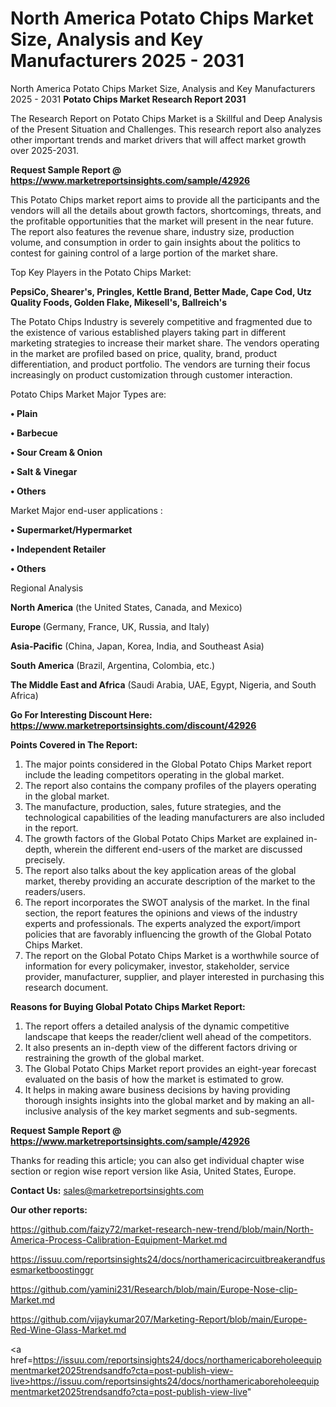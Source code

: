# North America Potato Chips Market Size, Analysis and Key Manufacturers 2025 - 2031
North America Potato Chips Market Size, Analysis and Key Manufacturers 2025 - 2031
<strong>Potato Chips Market Research Report 2031</strong>

The Research Report on Potato Chips Market is a Skillful and Deep Analysis of the Present Situation and Challenges. This research report also analyzes other important trends and market drivers that will affect market growth over 2025-2031.

<strong>Request Sample Report @ <a href=https://www.marketreportsinsights.com/sample/42926>https://www.marketreportsinsights.com/sample/42926</a></strong>

This Potato Chips market report aims to provide all the participants and the vendors will all the details about growth factors, shortcomings, threats, and the profitable opportunities that the market will present in the near future. The report also features the revenue share, industry size, production volume, and consumption in order to gain insights about the politics to contest for gaining control of a large portion of the market share.

Top Key Players in the Potato Chips Market:

<strong>PepsiCo, Shearer's, Pringles, Kettle Brand, Better Made, Cape Cod, Utz Quality Foods, Golden Flake, Mikesell's, Ballreich's</strong>

The Potato Chips Industry is severely competitive and fragmented due to the existence of various established players taking part in different marketing strategies to increase their market share. The vendors operating in the market are profiled based on price, quality, brand, product differentiation, and product portfolio. The vendors are turning their focus increasingly on product customization through customer interaction.

Potato Chips Market Major Types are:

<strong>•  Plain

•  Barbecue

•  Sour Cream & Onion

•  Salt & Vinegar

•  Others</strong>

Market Major end-user applications :

<strong>•  Supermarket/Hypermarket

•  Independent Retailer

•  Others</strong>

Regional Analysis

</u><strong><b>North America</b></strong> (the United States, Canada, and Mexico)

<strong><b>Europe </b></strong>(Germany, France, UK, Russia, and Italy)

<strong><b>Asia-Pacific</b></strong> (China, Japan, Korea, India, and Southeast Asia)

<strong><b>South America</b></strong> (Brazil, Argentina, Colombia, etc.)

<strong><b>The Middle East and Africa</b></strong> (Saudi Arabia, UAE, Egypt, Nigeria, and South Africa)

<strong>Go For Interesting Discount Here: <a href=https://www.marketreportsinsights.com/discount/42926>https://www.marketreportsinsights.com/discount/42926</a></strong>

<strong>Points Covered in The Report:</strong>
<ol>
  <li>The major points considered in the Global Potato Chips Market report include the leading competitors operating in the global market.</li>
  <li>The report also contains the company profiles of the players operating in the global market.</li>
  <li>The manufacture, production, sales, future strategies, and the technological capabilities of the leading manufacturers are also included in the report.</li>
  <li>The growth factors of the Global Potato Chips Market are explained in-depth, wherein the different end-users of the market are discussed precisely.</li>
  <li>The report also talks about the key application areas of the global market, thereby providing an accurate description of the market to the readers/users.</li>
  <li>The report incorporates the SWOT analysis of the market. In the final section, the report features the opinions and views of the industry experts and professionals. The experts analyzed the export/import policies that are favorably influencing the growth of the Global Potato Chips Market.</li>
  <li>The report on the Global Potato Chips Market is a worthwhile source of information for every policymaker, investor, stakeholder, service provider, manufacturer, supplier, and player interested in purchasing this research document.</li>
</ol>
<strong>Reasons for Buying Global Potato Chips Market Report:</strong>

<ol>
  <li>The report offers a detailed analysis of the dynamic competitive landscape that keeps the reader/client well ahead of the competitors.</li>
  <li>It also presents an in-depth view of the different factors driving or restraining the growth of the global market.</li>
  <li>The Global Potato Chips Market report provides an eight-year forecast evaluated on the basis of how the market is estimated to grow.</li>
  <li>It helps in making aware business decisions by having providing thorough insights insights into the global market and by making an all-inclusive analysis of the key market segments and sub-segments.</li>
</ol>
<strong>Request Sample Report @ <a href=https://www.marketreportsinsights.com/sample/42926>https://www.marketreportsinsights.com/sample/42926</a></strong>


Thanks for reading this article; you can also get individual chapter wise section or region wise report version like Asia, United States, Europe.

<strong>Contact Us:</strong>
sales@marketreportsinsights.com

<strong>Our other reports:</strong>

<a href=https://github.com/faizy72/market-research-new-trend/blob/main/North-America-Process-Calibration-Equipment-Market.md>https://github.com/faizy72/market-research-new-trend/blob/main/North-America-Process-Calibration-Equipment-Market.md</a>

<a href=https://issuu.com/reportsinsights24/docs/northamericacircuitbreakerandfusesmarketboostinggr>https://issuu.com/reportsinsights24/docs/northamericacircuitbreakerandfusesmarketboostinggr</a>

<a href=https://github.com/yamini231/Research/blob/main/Europe-Nose-clip-Market.md>https://github.com/yamini231/Research/blob/main/Europe-Nose-clip-Market.md</a>

<a href=https://github.com/vijaykumar207/Marketing-Report/blob/main/Europe-Red-Wine-Glass-Market.md>https://github.com/vijaykumar207/Marketing-Report/blob/main/Europe-Red-Wine-Glass-Market.md</a>

<a href=https://issuu.com/reportsinsights24/docs/northamericaboreholeequipmentmarket2025trendsandfo?cta=post-publish-view-live>https://issuu.com/reportsinsights24/docs/northamericaboreholeequipmentmarket2025trendsandfo?cta=post-publish-view-live</a>"
